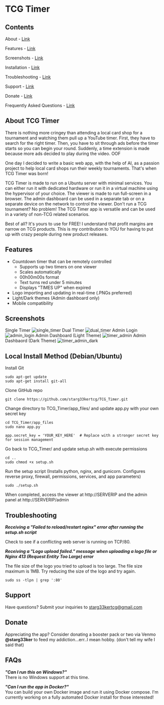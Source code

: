 # TCG Timer
## Contents
About -  [Link](#about-tcg-timer)

Features - [Link](#features)

Screenshots -  [Link](#screenshots)

Installation - [Link](#local-install-method)

Troubleshooting -  [Link](#troubleshooting)

Support - [Link](#support)

Donate -  [Link](#donate)

Frequently Asked Questions - [Link](#FAQs)

## About TCG Timer
There is nothing more cringey than attending a local card shop for a tournament and watching them pull up a YouTube timer. First, they have to search for the right timer. Then, you have to sit through ads before the timer starts so you can begin your round. Suddenly, a time extension is made because more ads decided to play during the video. OOF

One day I decided to write a basic web app, with the help of AI, as a passion project to help local card shops run their weekly tournaments. That's when TCG Timer was born!

TCG Timer is made to run on a Ubuntu server with minimal services. You can either run it with dedicated hardware or run it in a virtual machine using the hypervisor of your choice. The viewer is made to run full-screen in a browser. The admin dashboard can be used in a separate tab or on a separate device on the network to control the viewer. Don't run a TCG tournament? No problem! The TCG Timer app is versatile and can be used in a variety of non-TCG related scenarios.

Best of all? It's yours to use for FREE! I understand that profit margins are narrow on TCG products. This is my contribution to YOU for having to put up with crazy people during new product releases.

## Features
- Countdown timer that can be remotely controlled
  - Supports up two timers on one viewer
  - Scales automatically
  - 00h00m00s format
  - Text turns red under 5 minutes
  - Displays "TIMES UP" when expired
- Logo importing and updating in real-time (.PNGs preferred)
- Light/Dark themes (Admin dashboard only)
- Mobile compatibility

## Screenshots
Single Timer
![single_timer](https://github.com/user-attachments/assets/35fe5716-5a92-49e1-acda-2973c6a7ab8c)
Dual Timer
![dual_timer](https://github.com/user-attachments/assets/afc9ad3d-c0ce-41bd-b9c6-6fdabe6774a6)
Admin Login
![admin_login](https://github.com/user-attachments/assets/d6912ce2-0bb5-4ccf-b48d-0eedc8e1c2ab)
Admin Dashboard (Light Theme)
![timer_admin](https://github.com/user-attachments/assets/27a5875c-2c7b-4a4c-86fe-9910e694f1ec)
Admin Dashbaord (Dark Theme)
![timer_admin_dark](https://github.com/user-attachments/assets/eadc54f3-d4c5-46d7-abbf-5a8938c561a3)

## Local Install Method (Debian/Ubuntu)
<a name="local-install-method"></a>
Install Git
```
sudo apt-get update
sudo apt-get install git-all
```
Clone GitHub repo
```
git clone https://github.com/starg33kertcg/TCG_Timer.git
```
Change directory to TCG_Timer/app_files/ and update app.py with your own secret key
```
cd TCG_Timer/app_files
sudo nano app.py
```
```
app.secret_key = 'YOUR_KEY_HERE'  # Replace with a stronger secret key for session management
```
Go back to TCG_Timer/ and update setup.sh with execute permissions
```
cd ..
sudo chmod +x setup.sh
```
Run the setup script (Installs python, nginx, and gunicorn. Configures reverse proxy, firewall, permissions, services, and app parameters)
```
sudo ./setup.sh
```
When completed, access the viewer at http://SERVERIP and the admin panel at http://SERVERIP/admin

## Troubleshooting
***Receiving a "Failed to reload/restart nginx" error after running the setup.sh script***

Check to see if a conflicting web server is running on TCP/80.

***Receiving a "Logo upload failed." message when uploading a logo file or Nginx 413 (Request Entity Too Large) error***

The file size of the logo you tried to upload is too large. The file size maximum is 1MB. Try reducing the size of the logo and try again.
```
sudo ss -tlpn | grep ':80'
```

## Support
Have questions? Submit your inquiries to starg33kertcg@gmail.com

## Donate
Appreciating the app? Consider donating a booster pack or two via Venmo **@starg33ker** to feed my addiction...err..I mean hobby. (don't tell my wife I said that)

## FAQs
<a name="FAQs"></a>
***"Can I run this on Windows?"***
<br>There is no Windows support at this time.

***"Can I run the app in Docker?"***
<br>You can build your own Docker image and run it using Docker compose. I'm currently working on a fully automated Docker install for those interested!

